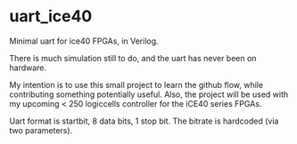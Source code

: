 # uart_ice40
Minimal uart for ice40 FPGAs, in Verilog.

There is much simulation still to do, and the uart has never been on hardware.

My intention is to use this small project to learn the github flow, while contributing something potentially useful. Also, the project will be used with my upcoming < 250 logiccells controller for the iCE40 series FPGAs.

Uart format is startbit, 8 data bits, 1 stop bit. The bitrate is hardcoded (via two parameters).


